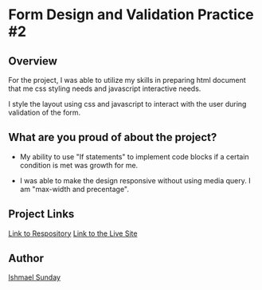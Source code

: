 # Form Design and Validation Practice #2

## Overview
For the project, I was able to utilize my skills in preparing html document that me css styling needs and javascript interactive needs.

I  style the layout using css and javascript to interact with the user during validation of the form.

## What are you proud of about the project?

- My ability to use "If statements" to implement code blocks if a certain condition is met was growth for me.

- I was able to make the design responsive without using media query. I am "max-width and precentage".

## Project Links
[Link to Respository](https://github.com/okayishmael/Form-Design-and-Validation-Practice--2)
[Link to the Live Site](https://okayishmael.github.io/Form-Design-and-Validation-Practice--2/)


## Author
[Ishmael Sunday](https://linkedin.com/in/ishmael-sunday)
